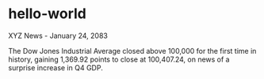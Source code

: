 # hello-world
XYZ News - January 24, 2083

The Dow Jones Industrial Average closed above 100,000 for the first time in history, gaining 1,369.92 points to close at 100,407.24, on news of a surprise increase in Q4 GDP.
